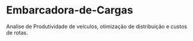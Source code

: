 # Embarcadora-de-Cargas
Analise de Produtividade de veículos, otimização de distribuição e custos de rotas.
